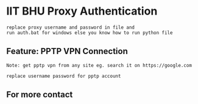 # IIT BHU Proxy Authentication
```
replace proxy username and password in file and 
run auth.bat for windows else you know how to run python file
```

## Feature: PPTP VPN Connection
```
Note: get pptp vpn from any site eg. search it on https://google.com
```
```
replace username password for pptp account
```

## For more contact